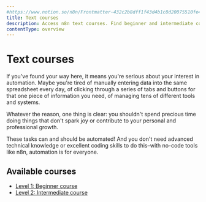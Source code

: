 ```yaml
---
#https://www.notion.so/n8n/Frontmatter-432c2b8dff1f43d4b1c8d20075510fe4
title: Text courses
description: Access n8n text courses. Find beginner and intermediate courses to learn how to build automation workflows using n8n. 
contentType: overview
---
```


# Text courses

If you've found your way here, it means you're serious about your interest in automation. Maybe you're tired of manually entering data into the same spreadsheet every day, of clicking through a series of tabs and buttons for that one piece of information you need, of managing tens of different tools and systems.

Whatever the reason, one thing is clear: you shouldn't spend precious time doing things that don't spark joy or contribute to your personal and professional growth.

These tasks can and should be automated! And you don't need advanced technical knowledge or excellent coding skills to do this–with no-code tools like n8n, automation is for everyone.

## Available courses

- [Level 1: Beginner course](/courses/level-one/index.md)
- [Level 2: Intermediate course](/courses/level-two/index.md)
